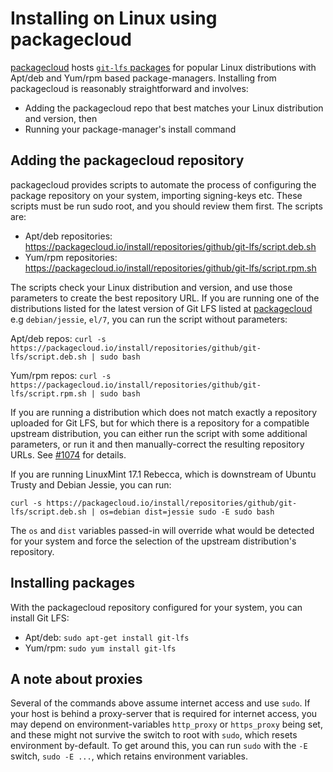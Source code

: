 # Installing on Linux using packagecloud

[packagecloud](https://packagecloud.io) hosts [`git-lfs` packages](https://packagecloud.io/github/git-lfs) for popular Linux distributions with Apt/deb and Yum/rpm based package-managers.  Installing from packagecloud is reasonably straightforward and involves:

* Adding the packagecloud repo that best matches your Linux distribution and version, then
* Running your package-manager's install command

## Adding the packagecloud repository

packagecloud provides scripts to automate the process of configuring the package repository on your system, importing signing-keys etc.  These scripts must be run sudo root, and you should review them first.  The scripts are:

* Apt/deb repositories: https://packagecloud.io/install/repositories/github/git-lfs/script.deb.sh
* Yum/rpm repositories: https://packagecloud.io/install/repositories/github/git-lfs/script.rpm.sh

The scripts check your Linux distribution and version, and use those parameters to create the best repository URL.  If you are running one of the distributions listed for the latest version of Git LFS listed at [packagecloud](https://packagecloud.io/github/git-lfs) e.g `debian/jessie`, `el/7`, you can run the script without parameters:

Apt/deb repos:
`curl -s https://packagecloud.io/install/repositories/github/git-lfs/script.deb.sh | sudo bash`

Yum/rpm repos:
`curl -s https://packagecloud.io/install/repositories/github/git-lfs/script.rpm.sh | sudo bash`

If you are running a distribution which does not match exactly a repository uploaded for Git LFS, but for which there is a repository for a compatible upstream distribution, you can either run the script with some additional parameters, or run it and then manually-correct the resulting repository URLs.  See [#1074](https://github.com/github/git-lfs/issues/1074) for details.

If you are running LinuxMint 17.1 Rebecca, which is downstream of Ubuntu Trusty and Debian Jessie, you can run:

`curl -s https://packagecloud.io/install/repositories/github/git-lfs/script.deb.sh | os=debian dist=jessie sudo -E sudo bash`

The `os` and `dist` variables passed-in will override what would be detected for your system and force the selection of the upstream distribution's repository.

## Installing packages

With the packagecloud repository configured for your system, you can install Git LFS:

* Apt/deb: `sudo apt-get install git-lfs`
* Yum/rpm: `sudo yum install git-lfs`

## A note about proxies

Several of the commands above assume internet access and use `sudo`. If your host is behind a proxy-server that is required for internet access, you may depend on environment-variables `http_proxy` or `https_proxy` being set, and these might not survive the switch to root with `sudo`, which resets environment by-default.  To get around this, you can run `sudo` with the `-E` switch, `sudo -E ...`, which retains environment variables.
